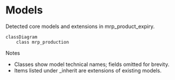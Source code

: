 # Models

Detected core models and extensions in mrp_product_expiry.

```mermaid
classDiagram
    class mrp_production
```

Notes
- Classes show model technical names; fields omitted for brevity.
- Items listed under _inherit are extensions of existing models.
